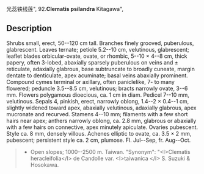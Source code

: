 光蕊铁线莲",
92.**Clematis psilandra** Kitagawa",

## Description
Shrubs small, erect, 50--120 cm tall. Branches finely grooved, puberulous, glabrescent. Leaves ternate; petiole 5.2--10 cm, velutinous, glabrescent; leaflet blades orbicular-ovate, ovate, or rhombic, 5--10 × 4--8 cm, thick papery, often 3-lobed, abaxially sparsely puberulous on veins and ± reticulate, adaxially glabrous, base subtruncate to broadly cuneate, margin dentate to denticulate, apex acuminate; basal veins abaxially prominent. Compound cymes terminal or axillary, often paniclelike, 7- to many flowered; peduncle 3.5--8.5 cm, velutinous; bracts narrowly ovate, 3--6 mm. Flowers polygamous dioecious, ca. 1 cm in diam. Pedicel 7--10 mm, velutinous. Sepals 4, pinkish, erect, narrowly oblong, 1.4--2 × 0.4--1 cm, slightly widened toward apex, abaxially velutinous, adaxially glabrous, apex mucronate and recurved. Stamens 4--10 mm; filaments with a few short hairs near apex; anthers narrowly oblong, ca. 2.8 mm, glabrous or abaxially with a few hairs on connective, apex minutely apiculate. Ovaries pubescent. Style ca. 8 mm, densely villous. Achenes elliptic to ovate, ca. 3.5 × 2 mm, pubescent; persistent style ca. 2 cm, plumose. Fl. Jul--Sep, fr. Aug--Oct.

> * Open slopes; 1000--2500 m. Taiwan.
  "Synonym": "&lt;I&gt;Clematis heracleifolia&lt;/I&gt; de Candolle var. &lt;I&gt;taiwanica &lt;/I&gt; S. Suzuki &amp; Hosokawa.
